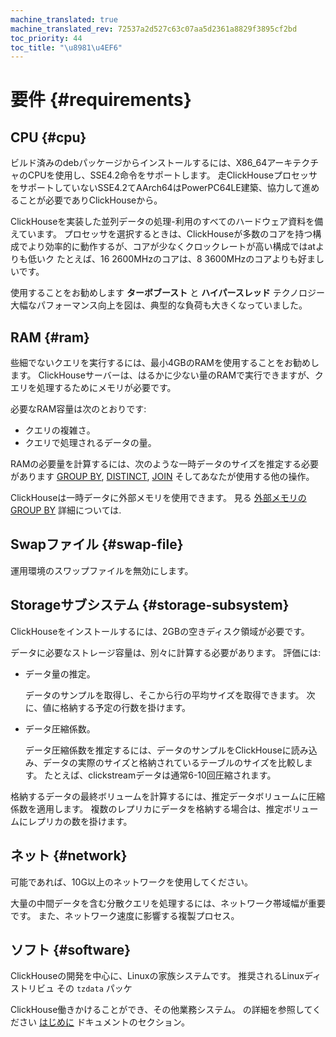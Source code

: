 ```yaml
---
machine_translated: true
machine_translated_rev: 72537a2d527c63c07aa5d2361a8829f3895cf2bd
toc_priority: 44
toc_title: "\u8981\u4EF6"
---
```


# 要件 {#requirements}

## CPU {#cpu}

ビルド済みのdebパッケージからインストールするには、X86_64アーキテクチャのCPUを使用し、SSE4.2命令をサポートします。 走ClickHouseプロセッサをサポートしていないSSE4.2てAArch64はPowerPC64LE建築、協力して進めることが必要でありClickHouseから。

ClickHouseを実装した並列データの処理-利用のすべてのハードウェア資料を備えています。 プロセッサを選択するときは、ClickHouseが多数のコアを持つ構成でより効率的に動作するが、コアが少なくクロックレートが高い構成ではatよりも低いク たとえば、16 2600MHzのコアは、8 3600MHzのコアよりも好ましいです。

使用することをお勧めします **ターボブースト** と **ハイパースレッド** テクノロジー 大幅なパフォーマンス向上を図は、典型的な負荷も大きくなっていました。

## RAM {#ram}

些細でないクエリを実行するには、最小4GBのRAMを使用することをお勧めします。 ClickHouseサーバーは、はるかに少ない量のRAMで実行できますが、クエリを処理するためにメモリが必要です。

必要なRAM容量は次のとおりです:

-   クエリの複雑さ。
-   クエリで処理されるデータの量。

RAMの必要量を計算するには、次のような一時データのサイズを推定する必要があります [GROUP BY](../sql-reference/statements/select/group-by.md#select-group-by-clause), [DISTINCT](../sql-reference/statements/select/distinct.md#select-distinct), [JOIN](../sql-reference/statements/select/join.md#select-join) そしてあなたが使用する他の操作。

ClickHouseは一時データに外部メモリを使用できます。 見る [外部メモリのGROUP BY](../sql-reference/statements/select/group-by.md#select-group-by-in-external-memory) 詳細については.

## Swapファイル {#swap-file}

運用環境のスワップファイルを無効にします。

## Storageサブシステム {#storage-subsystem}

ClickHouseをインストールするには、2GBの空きディスク領域が必要です。

データに必要なストレージ容量は、別々に計算する必要があります。 評価には:

-   データ量の推定。

    データのサンプルを取得し、そこから行の平均サイズを取得できます。 次に、値に格納する予定の行数を掛けます。

-   データ圧縮係数。

    データ圧縮係数を推定するには、データのサンプルをClickHouseに読み込み、データの実際のサイズと格納されているテーブルのサイズを比較します。 たとえば、clickstreamデータは通常6-10回圧縮されます。

格納するデータの最終ボリュームを計算するには、推定データボリュームに圧縮係数を適用します。 複数のレプリカにデータを格納する場合は、推定ボリュームにレプリカの数を掛けます。

## ネット {#network}

可能であれば、10G以上のネットワークを使用してください。

大量の中間データを含む分散クエリを処理するには、ネットワーク帯域幅が重要です。 また、ネットワーク速度に影響する複製プロセス。

## ソフト {#software}

ClickHouseの開発を中心に、Linuxの家族システムです。 推奨されるLinuxディストリビュ その `tzdata` パッケ

ClickHouse働きかけることができ、その他業務システム。 の詳細を参照してください [はじめに](../getting-started/index.md) ドキュメントのセクション。
